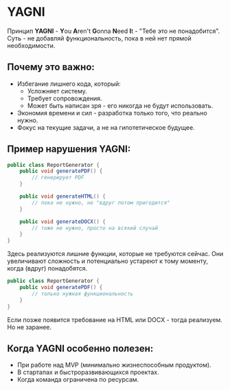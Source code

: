 # YAGNI
Принцип **YAGNI** - **Y**ou **A**ren't **G**onna **N**eed **I**t - "Тебе это не понадобится". Суть - не добавляй функциональность, пока в ней нет прямой необходимости.
## Почему это важно:
- Избегание лишнего кода, который:
	- Усложняет систему.
	- Требует сопровождения.
	- Может быть написан зря - его никогда не будут использовать.
- Экономия времени и сил - разработка только того, что реально нужно.
- Фокус на текущие задачи, а не на гипотетическое будущее.
## Пример нарушения YAGNI:
```java
public class ReportGenerator {
	public void generatePDF() {
		// генерирует PDF
	}

	public void generateHTML() {
		// пока не нужно, но "вдруг потом пригодится"
	}

	public void generateDOCX() {
		// тоже не нужно, просто на всякий случай
	}
}
```
Здесь реализуются лишние функции, которые не требуются сейчас. Они увеличивают сложность и потенциально устареют к тому моменту, когда (вдруг) понадобятся.
```java
public class ReportGenerator {
	public void generatePDF() {
		// только нужная функциональность
	}
}
```
Если позже появится требование на HTML или DOCX - тогда реализуем. Но не заранее.
## Когда YAGNI особенно полезен:
- При работе над MVP (минимально жизнеспособным продуктом).
- В стартапах и быстроразвивающихся проектах.
- Когда команда ограничена по ресурсам.
